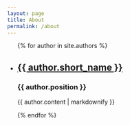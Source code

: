 ```yaml
---
layout: page
title: About
permalink: /about
---
```


<ul>
  {% for author in site.authors %}
    <li>
      <h2><a href="{{ author.url | relative_url }}">{{ author.short_name }}</a></h2>
      <h3>{{ author.position }}</h3>
      <p>{{ author.content | markdownify }}</p>
    </li>
  {% endfor %}
</ul>
